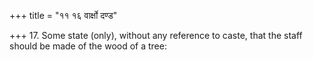 +++
title = "११ १६ वार्क्षो दण्ड"

+++
17. Some state (only), without any reference to caste, that the staff should be made of the wood of a tree:
